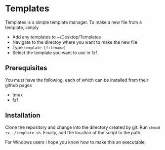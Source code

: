 # Templates
Templates is a simple template manager. To make a new file from a template, simply
- Add any templates to ~/Desktop/Templates
- Navigate to the directoy where you want to make the new file
- Type `template [filename]`
- Select the template you want to use in fzf

## Prerequisites
You must have the following, each of which can be installed from their github pages
- tmux
- fzf

## Installation
Clone the repository and change into the directory created by git. Run `chmod +x ./template.sh`.
Finally, add the location of the script to the path.

For Windows users I hope you know how to make this an executable.
